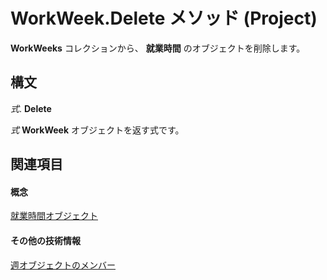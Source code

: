 
# WorkWeek.Delete メソッド (Project)

 **WorkWeeks** コレクションから、 **就業時間** のオブジェクトを削除します。


## 構文

 _式_. **Delete**

 _式_ **WorkWeek** オブジェクトを返す式です。


## 関連項目


#### 概念


[就業時間オブジェクト](d2dc3a0a-a869-2675-5e1c-971157a9d499.md)
#### その他の技術情報


[週オブジェクトのメンバー](http://msdn.microsoft.com/library/05d0ffdd-dd3d-a2e6-210b-b62071345b17%28Office.15%29.aspx)